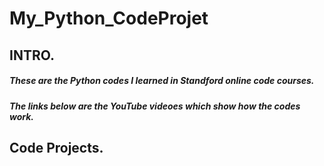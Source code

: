 # My_Python_CodeProjet

  ## INTRO.
   ##### These are the Python codes I learned in Standford online code courses.
   ##### The links below are the YouTube videoes which show how the codes work.

  ## Code Projects.
   #####
